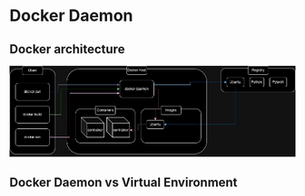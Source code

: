 # Docker Daemon

## Docker architecture

![Docker architecture](figures/docker_architecture.jpg)

## Docker Daemon vs Virtual Environment

